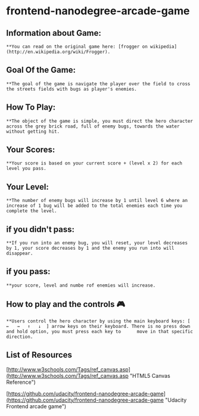 frontend-nanodegree-arcade-game
=============================== 

## Information about Game:
	**You can read on the original game here: [frogger on wikipedia](http://en.wikipedia.org/wiki/Frogger).

## Goal Of the Game:
	**The goal of the game is navigate the player over the field to cross the streets fields with bugs as player's enemies.
	
## How To Play:
	**The object of the game is simple, you must direct the hero character across the grey brick road, full of enemy bugs, towards the water without getting hit.

## Your Scores:
    **Your score is based on your current score + (level x 2) for each level you pass.

## Your Level:
    **The number of enemy bugs will increase by 1 until level 6 where an increase of 1 bug will be added to the total enemies each time you complete the level.

## if you didn't pass:
    **If you run into an enemy bug, you will reset, your level decreases by 1, your score decreases by 1 and the enemy you run into will disappear.

## if you pass:
    **your score, level and numbe rof enemies will increase.

## How to play and the controls :video_game:
    **Users control the hero character by using the main keyboard keys: [  ←   →   ↑   ↓  ] arrow keys on their keyboard. There is no press down and hold option, you must press each key to      move in that specific direction.

## List of Resources
[http://www.w3schools.com/Tags/ref_canvas.asp](http://www.w3schools.com/Tags/ref_canvas.asp "HTML5 Canvas Reference")

[https://github.com/udacity/frontend-nanodegree-arcade-game](https://github.com/udacity/frontend-nanodegree-arcade-game "Udacity Frontend arcade game")